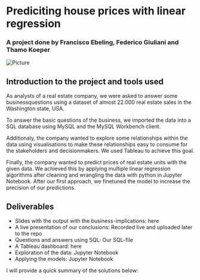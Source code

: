 # Prediciting house prices with linear regression
### A project done by Francisco Ebeling, Federico Giuliani and Thamo Koeper

![Picture](https://github.com/Caparisun/data_mid_bootcamp_project_regression/blob/master/Pictures/real-state-project.jpg)

## Introduction to the project and tools used

As analysts of a real estate company, we were asked to answer some businessquestions using a dataset of almost 22.000 real estate sales in the Washington state, USA.

To answer the basic questions of the business, we imported the data into a SQL database using MySQL and the MySQL Workbench client.

Additionaly, the company wanted to explore some relationships within the data using visualisations to make these relationships easy to consume for the stakeholders and decisionmakers. We used Tableau to achieve this goal.

Finally, the company wanted to predict prices of real estate units with the given data. 
We achieved this by applying multiple linear regression algorithms after cleaning and wrangling the data with python in Jupyter Notebook.
After our first approach, we finetuned the model to increase the precision of our predictions.

## Deliverables
- Slides with the output with the business-implications: here
- A live presentation of our conclusions: Recorded live and uploaded later to the repo
- Questions and answers using SQL: Our SQL-file
- A Tableau dashboard: here
- Exploration of the data: Jupyter Notebook
- Applying the models: Jupyter Notebook

I will provide a quick summary of the solutions below:
